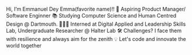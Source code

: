 Hi, I’m Emmanuel Dey Emma(favorite name)!!
🚀 Aspiring Product Manager/ Software Enginner 
📚 Studying Computer Science and Human Centred Design @ Dartmouth.
👩🏽‍💻 Interned at Digital Applied and Leadership Skills Lab,  Undergraduate Researcher @ Halter Lab 
🛠️ Challenges? I face them with resilience and always aim for the zenith
💡 Let's code and innovate the world together
